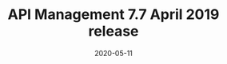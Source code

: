 ---
title: API Management 7.7 April 2019 release
linkTitle: April 2019 release
weight: 200
date: 2020-05-11
description: TODO
---